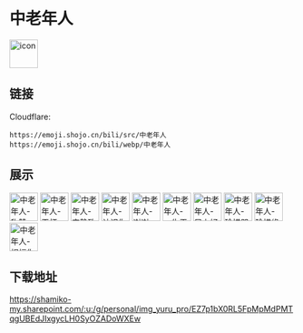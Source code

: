 # 中老年人
<img src="https://emoji.shojo.cn/bili/src/中老年人/icon.png" width="50" height="50" alt="icon">

## 链接
Cloudflare:
```
https://emoji.shojo.cn/bili/src/中老年人
https://emoji.shojo.cn/bili/webp/中老年人
```
## 展示
<img src="https://emoji.shojo.cn/bili/src/中老年人/中老年人-称赞.png" width="50" height="50" alt="中老年人-称赞">
<img src="https://emoji.shojo.cn/bili/src/中老年人/中老年人-干杯.png" width="50" height="50" alt="中老年人-干杯">
<img src="https://emoji.shojo.cn/bili/src/中老年人/中老年人-宁静致远.png" width="50" height="50" alt="中老年人-宁静致远">
<img src="https://emoji.shojo.cn/bili/src/中老年人/中老年人-认识你真好.png" width="50" height="50" alt="中老年人-认识你真好">
<img src="https://emoji.shojo.cn/bili/src/中老年人/中老年人-谢谢.png" width="50" height="50" alt="中老年人-谢谢">
<img src="https://emoji.shojo.cn/bili/src/中老年人/中老年人-一生平安.png" width="50" height="50" alt="中老年人-一生平安">
<img src="https://emoji.shojo.cn/bili/src/中老年人/中老年人-早上好.png" width="50" height="50" alt="中老年人-早上好">
<img src="https://emoji.shojo.cn/bili/src/中老年人/中老年人-珍惜朋友.png" width="50" height="50" alt="中老年人-珍惜朋友">
<img src="https://emoji.shojo.cn/bili/src/中老年人/中老年人-珍惜缘分.png" width="50" height="50" alt="中老年人-珍惜缘分">
<img src="https://emoji.shojo.cn/bili/src/中老年人/中老年人-祝福你.png" width="50" height="50" alt="中老年人-祝福你">

## 下载地址

https://shamiko-my.sharepoint.com/:u:/g/personal/img_yuru_pro/EZ7p1bX0RL5FpMpMdPMTqgUBEdJIxgycLH0SyOZADoWXEw